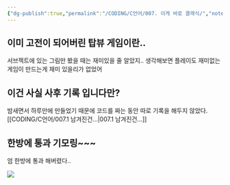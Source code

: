 ```yaml
---
{"dg-publish":true,"permalink":"/CODING/C언어/007. 이게 바로 클래식/","noteIcon":"2"}
---
```


## 이미 고전이 되어버린 탑뷰 게임이란..
서브젝트에 있는 그림만 봤을 때는 재미있을 줄 알았지..
생각해보면 플레이도 재미없는 게임이
만드는게 재미 있을리가 없었어

## 이건 사실 사후 기록 입니다만?
밤새면서 하루만에 만들었기 때문에 코드를 짜는 동안 따로 기록을 해두지 않았다.
[[CODING/C언어/007.1 남겨진건...\|007.1 남겨진건...]]

## 한방에 통과 기모링~~~
엄 한방에 통과 해버렸다..




<img src="https://lh3.googleusercontent.com/u/0/drive-viewer/AEYmBYQN4P1-DcslKlI6i7lcBa5gGz3k-SbiAZqTGiqJ0ED2NkO_IwFg9ae-_PDJcUOm0D5we2nyP43r15B6rbF0oisIkm1XpA=w2792-h2258">
